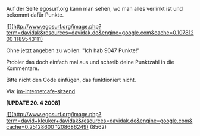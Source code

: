 <!--
.. title: egoSurf
.. slug: 261-egosurf
.. date: 2007-09-11 21:32:32
.. tags: Internet
.. description: 
.. type: text
-->

Auf der Seite egosurf.org kann man sehen, wo man alles verlinkt ist und bekommt dafür Punkte.
<!-- TEASER_END -->

[![](http://www.egosurf.org/image.php?term=davidak&resources=davidak.de&engine=google.com&cache=0.10781200 1189543111)](http://www.egosurf.org/history/davidak/)

Ohne jetzt angeben zu wollen:
"Ich hab 9047 Punkte!"

Probier das doch einfach mal aus und schreib deine Punktzahl in die Kommentare.

Bitte nicht den Code einfügen, das funktioniert nicht.

Via: [im-internetcafe-sitzend](http://im-internetcafe-sitzend.blogspot.com/2006/11/neuer-egosurf.html)

**[UPDATE 20. 4 2008]**

[![](http://www.egosurf.org/image.php?term=david+kleuker+davidak&resources=davidak.de&engine=google.com&cache=0.25128600 1208686249)](http://www.egosurf.org/history/david+kleuker+davidak/) (8562)

